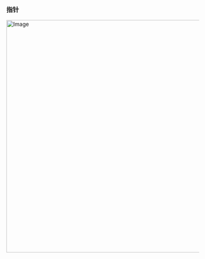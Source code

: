 ### 指针

<img width="1265" height="606" alt="Image" src="https://github.com/user-attachments/assets/1cc6bee7-9c76-430d-9ac3-f1145368e566" />